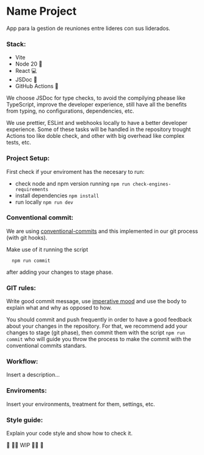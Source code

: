 # Name Project

App para la gestion de reuniones entre lideres con sus liderados.

### Stack:

- Vite
- Node 20 🚀
- React 💻
- JSDoc 📒
- GitHub Actions 🤖

We choose JSDoc for type checks, to avoid the compilying phease like TypeScript, improve the developer experience, still have all the benefits from typing, no configurations, dependencies, etc.

We use prettier, ESLint and webhooks locally to have a better developer experience. Some of these tasks will be handled in the repository trought Actions too like doble check, and other with big overhead like complex tests, etc.

### Project Setup:

First check if your enviroment has the necesary to run:

- check node and npm version running `npm run check-engines-requirements`
- install dependencies `npm install`
- run locally `npm run dev`

### Conventional commit:

We are using [conventional-commits](https://www.conventionalcommits.org/en/v1.0.0/) and this implemented in our git process (with git hooks).

Make use of it running the script

```shell
  npm run commit
```

after adding your changes to stage phase.

### GIT rules:

Write good commit message, use [imperative mood](https://en.wikipedia.org/wiki/Imperative_mood) and use the body to explain what and why as opposed to how.

You should commit and push frequently in order to have a good feedback about your changes in the repository. For that, we recommend add your changes to stage (git phase), then commit them with the script `npm run commit` who will guide you throw the process to make the commit with the conventional commits standars.

### Workflow:

Insert a description...

### Enviroments:

Insert your environments, treatment for them, settings, etc.

### Style guide:

Explain your code style and show how to check it.

🚧 🧑‍💻 WIP 🧑‍💻 🚧
